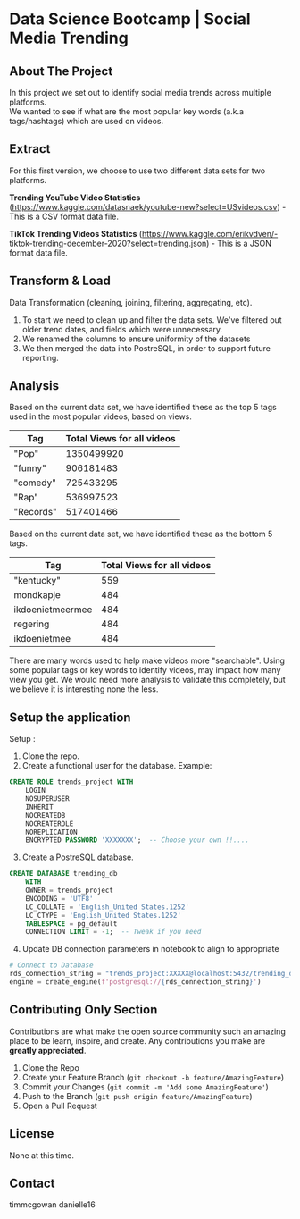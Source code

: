 #  Data Science Bootcamp | Social Media Trending

<!-- ABOUT THE PROJECT -->
## About The Project

In this project we set out to identify social media trends across multiple platforms.  
We wanted to see if what are the most popular key words (a.k.a tags/hashtags) which are used on videos.

## Extract

For this first version, we choose to use two different data sets for two platforms.

**Trending YouTube Video Statistics** (https://www.kaggle.com/datasnaek/youtube-new?select=USvideos.csv)
    - This is a CSV format data file.

**TikTok Trending Videos Statistics** (https://www.kaggle.com/erikvdven/- tiktok-trending-december-2020?select=trending.json)
    - This is a JSON format data file.

## Transform & Load

Data Transformation (cleaning, joining, filtering, aggregating, etc).

1. To start we need to clean up and filter the data sets.   We've filtered out older trend dates, and fields which were unnecessary. 
2. We renamed the columns to ensure uniformity of the datasets
3. We then merged the data into PostreSQL, in order to support future reporting.

## Analysis

Based on the current data set, we have identified these as the top 5 tags used in the most popular videos, based on views.


| Tag       | Total Views for all videos |
|-----------|----------------------------|
| "Pop"     | 1350499920                 |
| "funny"   | 906181483                  |
| "comedy"  | 725433295                  |
| "Rap"     | 536997523                  |
| "Records" | 517401466                  |

Based on the current data set, we have identified these as the bottom 5 tags.

| Tag              | Total Views for all videos |
|------------------|----------------------------|
| "kentucky"       | 559                        |
| mondkapje        | 484                        |
| ikdoenietmeermee | 484                        |
| regering         | 484                        |
| ikdoenietmee     | 484                        |

There are many words used to help make videos more "searchable".  Using some popular tags or key words to identify videos, may impact how many view you get.
We would need more analysis to validate this completely, but we believe it is interesting none the less.

## Setup the application

Setup :

1. Clone the repo.
2. Create a functional user for the database.
Example:

``` sql
CREATE ROLE trends_project WITH
    LOGIN
    NOSUPERUSER
    INHERIT
    NOCREATEDB
    NOCREATEROLE
    NOREPLICATION
    ENCRYPTED PASSWORD 'XXXXXXX';  -- Choose your own !!....
```

3. Create a PostreSQL database.

``` sql
CREATE DATABASE trending_db
    WITH 
    OWNER = trends_project
    ENCODING = 'UTF8'
    LC_COLLATE = 'English_United States.1252'
    LC_CTYPE = 'English_United States.1252'
    TABLESPACE = pg_default
    CONNECTION LIMIT = -1;  -- Tweak if you need
```

4. Update DB connection parameters in notebook to align to appropriate 

``` python
# Connect to Database 
rds_connection_string = "trends_project:XXXXX@localhost:5432/trending_db"
engine = create_engine(f'postgresql://{rds_connection_string}')
```

<!-- CONTRIBUTING -->
## Contributing Only Section

Contributions are what make the open source community such an amazing place to be learn, inspire, and create. Any contributions you make are **greatly appreciated**.

1. Clone the Repo
2. Create your Feature Branch (`git checkout -b feature/AmazingFeature`)
3. Commit your Changes (`git commit -m 'Add some AmazingFeature'`)
4. Push to the Branch (`git push origin feature/AmazingFeature`)
5. Open a Pull Request


<!-- LICENSE -->
## License

None at this time.


<!-- CONTACT -->
## Contact

timmcgowan
danielle16